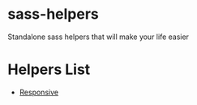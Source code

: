# sass-helpers
Standalone sass helpers that will make your life easier

# Helpers List
* [Responsive](/blob/master/docs/responsive.md)